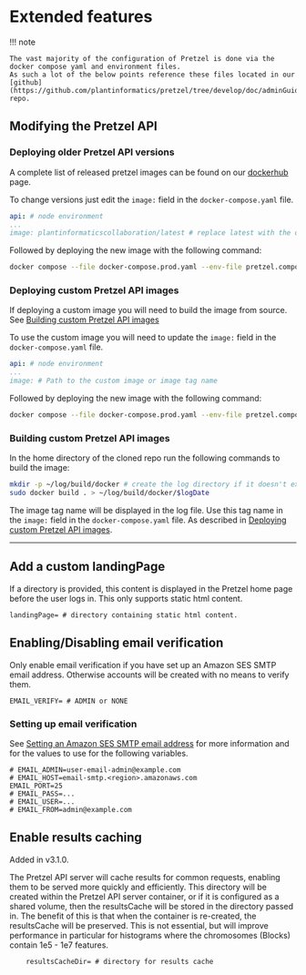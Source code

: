 # Extended features

!!! note

    The vast majority of the configuration of Pretzel is done via the docker compose yaml and environment files.
    As such a lot of the below points reference these files located in our [github](https://github.com/plantinformatics/pretzel/tree/develop/doc/adminGuides/) repo.

## Modifying the Pretzel API

### Deploying older Pretzel API versions

A complete list of released pretzel images can be found on our [dockerhub](https://hub.docker.com/r/plantinformaticscollaboration/pretzel/tags) page.

To change versions just edit the `image:` field in the `docker-compose.yaml` file.

``` yaml title="pretzel.compose.prod.yaml"
api: # node environment
...
image: plantinformaticscollaboration/latest # replace latest with the desired version
```
Followed by deploying the new image with the following command:

``` bash title="Deploying the new image"
docker compose --file docker-compose.prod.yaml --env-file pretzel.compose.prod.env up -d
```
### Deploying custom Pretzel API images

If deploying a custom image you will need to build the image from source. See [Building custom Pretzel API images](#building-custom-pretzel-api-images) 

To use the custom image you will need to update the `image:` field in the `docker-compose.yaml` file.

``` yaml title="pretzel.compose.prod.yaml"
api: # node environment
...
image: # Path to the custom image or image tag name
``` 

Followed by deploying the new image with the following command:

``` bash title="Deploying the new image"
docker compose --file docker-compose.prod.yaml --env-file pretzel.compose.prod.env up -d
```
### Building custom Pretzel API images

In the home directory of the cloned repo run the following commands to build the image:

``` bash title="Building the image"
mkdir -p ~/log/build/docker # create the log directory if it doesn't exist
sudo docker build . > ~/log/build/docker/$logDate
```

The image tag name will be displayed in the log file. Use this tag name in the `image:` field in the `docker-compose.yaml` file. As described in [Deploying custom Pretzel API images](#deploying-custom-pretzel-api-images).

---

## Add a custom landingPage 
If a directory is provided, this content is displayed in the Pretzel home page before the user logs in. This only supports static html content.

``` env title="pretzel.compose.prod.env"
landingPage= # directory containing static html content.
``` 

## Enabling/Disabling email verification

Only enable email verification if you have set up an Amazon SES SMTP email address. Otherwise accounts will be created with no means to verify them.

``` env title="pretzel.compose.prod.env"
EMAIL_VERIFY= # ADMIN or NONE
``` 
### Setting up email verification
See [Setting an Amazon SES SMTP email address](https://docs.aws.amazon.com/ses/latest/dg/setting-up.html) for more information and for the values to use for the following variables.

``` env title="pretzel.compose.prod.env"
# EMAIL_ADMIN=user-email-admin@example.com
# EMAIL_HOST=email-smtp.<region>.amazonaws.com
EMAIL_PORT=25
# EMAIL_PASS=...
# EMAIL_USER=...
# EMAIL_FROM=admin@example.com
``` 

## Enable results caching

Added in v3.1.0.

The Pretzel API server will cache results for common requests, enabling them to be served more quickly and efficiently.  This directory will be created within the Pretzel API server container, or if it is configured as a shared volume, then the resultsCache will be stored in the directory passed in.  The benefit of this is that when the container is re-created, the resultsCache will be preserved.  This is not essential, but will improve performance in particular for histograms where the chromosomes (Blocks) contain 1e5 - 1e7 features.

``` env title="pretzel.compose.prod.env"
    resultsCacheDir= # directory for results cache
``` 
